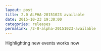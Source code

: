 ```yaml
---
layout: post
title: 2.0 ALPHA-20151023 available
date: 2015-10-23 19:30:00
categories: releases
permalink: /2-0-alpha-20151023-available
---
```


Highlighting new events works now


